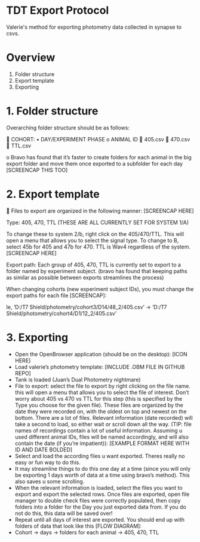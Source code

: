 # TDT Export Protocol
Valerie's method for exporting photometry data collected in synapse to csvs.

# Overview
1. Folder structure
2. Export template
3. Exporting

# 1. Folder structure
Overarching folder structure should be as follows:

	COHORT:
•	DAY/EXPERIMENT PHASE
o	ANIMAL ID
	405.csv 
	470.csv
	TTL.csv

o	Bravo has found that it’s faster to create folders for each animal in the big export folder and move them once exported to a subfolder for each day [SCREENCAP THIS TOO]

# 2. Export template
	Files to export are organized in the following manner: [SCREENCAP HERE]

Type: 405, 470, TTL (THESE ARE ALL CURRENTLY SET FOR SYSTEM 1/A)

To change these to system 2/b, right click on the 405/470/TTL. This will open a menu that allows you to select the signal type. To change to B, select 45b for 405 and 47b for 470. TTL is Wav4 regardless of the system. [SCREENCAP HERE]

Export path: Each group of 405, 470, TTL is currently set to export to a folder named by experiment subject. (bravo has found that keeping paths as similar as possible between exports streamlines the process)

When changing cohorts (new experiment subject IDs), you must change the export paths for each file [SCREENCAP]:

Ie, ‘D:/T7 Shield/photometry/cohort3/D14/48_2/405.csv’ -> ‘D:/T7 Shield/photometry/cohort4/D1/12_2/405.csv’

# 3. Exporting 
-	Open the OpenBrowser application (should be on the desktop): [ICON HERE]
-	Load valerie’s photometry template: [INCLUDE .OBM FILE IN GITHUB REPO]
- Tank is loaded (Juan’s Dual Photometry nightmare)
- File to export: select the file to export by right clicking on the file name. this will open a menu that allows you to select the file of interest. Don’t worry about 405 vs 470 vs TTL for this step (this is specified by the Type you choose for the given file). These files are organized by the date they were recorded on, with the oldest on top and newest on the bottom. There are a lot of files. Relevant information (date recorded) will take a second to load, so either wait or scroll down all the way. (TIP: file names of recordings contain a lot of useful information. Assuming u used different animal IDs, files will be named accordingly, and will also contain the date (if you’re impatient)): [EXAMPLE FORMAT HERE WITH ID AND DATE BOLDED]
- Select and load the according files u want exported. Theres really no easy or fun way to do this.
- It may streamline things to do this one day at a time (since you will only be exporting 1 days worth of data at a time using bravo’s method). This also saves u some scrolling.
-	When the relevant information is loaded, select the files you want to export and export the selected rows. Once files are exported, open file manager to double check files were correctly populated, then copy folders into a folder for the Day you just exported data from. If you do not do this, this data will be saved over!
-	Repeat until all days of interest are exported. You should end up with folders of data that look like this [FLOW DIAGRAM]:
- Cohort -> days -> folders for each animal -> 405, 470, TTL

